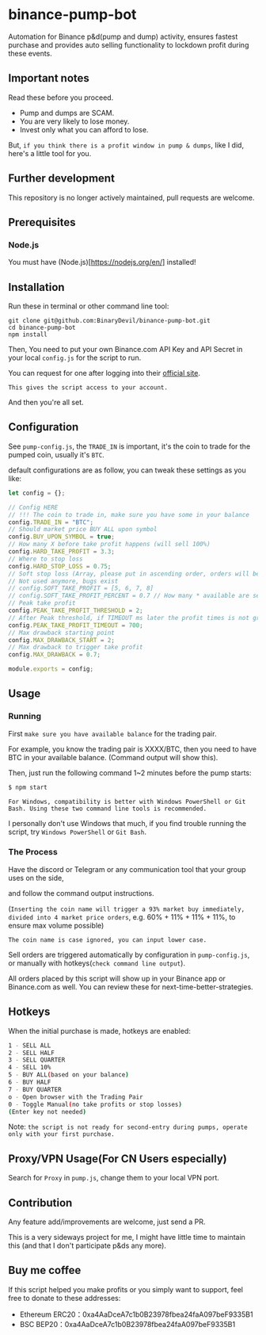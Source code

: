 # binance-pump-bot

Automation for Binance p&d(pump and dump) activity, ensures fastest purchase and provides auto selling functionality to lockdown profit during these events.

## Important notes

Read these before you proceed.

- Pump and dumps are SCAM.
- You are very likely to lose money.
- Invest only what you can afford to lose.

But, `if you think there is a profit window in pump & dumps`, like I did, here's a little tool for you.

## Further development

This repository is no longer actively maintained, pull requests are welcome.

## Prerequisites

### Node.js

You must have (Node.js)[https://nodejs.org/en/] installed!

## Installation

Run these in terminal or other command line tool:

```shell
git clone git@github.com:BinaryDevil/binance-pump-bot.git
cd binance-pump-bot
npm install
```

Then, You need to put your own Binance.com API Key and API Secret in your local `config.js` for the script to run.

You can request for one after logging into their [official site](binance.com).

`This gives the script access to your account.`

And then you're all set.

## Configuration

See `pump-config.js`, the `TRADE_IN` is important, it's the coin to trade for the pumped coin, usually it's `BTC`.

default configurations are as follow, you can tweak these settings as you like:

```js
let config = {};

// Config HERE
// !!! The coin to trade in, make sure you have some in your balance
config.TRADE_IN = "BTC";
// Should market price BUY ALL upon symbol
config.BUY_UPON_SYMBOL = true;
// How many X before take profit happens (will sell 100%)
config.HARD_TAKE_PROFIT = 3.3;
// Where to stop loss
config.HARD_STOP_LOSS = 0.75;
// Soft stop loss (Array, please put in ascending order, orders will be put in quantity of divide of the array length, e.g length = 3 then sell 1/3 every time)
// Not used anymore, bugs exist
// config.SOFT_TAKE_PROFIT = [5, 6, 7, 8]
// config.SOFT_TAKE_PROFIT_PERCENT = 0.7 // How many * available are selling
// Peak take profit
config.PEAK_TAKE_PROFIT_THRESHOLD = 2;
// After Peak threshold, if TIMEOUT ms later the profit times is not greater than right now, SELL ALL
config.PEAK_TAKE_PROFIT_TIMEOUT = 700;
// Max drawback starting point
config.MAX_DRAWBACK_START = 2;
// Max drawback to trigger take profit
config.MAX_DRAWBACK = 0.7;

module.exports = config;
```

## Usage

### Running

First `make sure you have available balance` for the trading pair.

For example, you know the trading pair is XXXX/BTC, then you need to have BTC in your available balance. (Command output will show this).

Then, just run the following command 1~2 minutes before the pump starts:

```bash
$ npm start
```

`For Windows, compatibility is better with Windows PowerShell or Git Bash. Using these two command line tools is recommended.`

I personally don't use Windows that much, if you find trouble running the script, try `Windows PowerShell` or `Git Bash`.

### The Process

Have the discord or Telegram or any communication tool that your group uses on the side,

and follow the command output instructions.

(`Inserting the coin name will trigger a 93% market buy immediately, divided into 4 market price orders`, e.g. 60% + 11% + 11% + 11%, to ensure max volume possible)

`The coin name is case ignored, you can input lower case.`

Sell orders are triggered automatically by configuration in `pump-config.js`, or manually with hotkeys(`check command line output`).

All orders placed by this script will show up in your Binance app or Binance.com as well. You can review these for next-time-better-strategies.

## Hotkeys

When the initial purchase is made, hotkeys are enabled:

```bash
1 - SELL ALL
2 - SELL HALF
3 - SELL QUARTER
4 - SELL 10%
5 - BUY ALL(based on your balance)
6 - BUY HALF
7 - BUY QUARTER
o - Open browser with the Trading Pair
0 - Toggle Manual(no take profits or stop losses)
(Enter key not needed)
```

Note: `the script is not ready for second-entry during pumps, operate only with your first purchase.`

## Proxy/VPN Usage(For CN Users especially)

Search for `Proxy` in `pump.js`, change them to your local VPN port.

## Contribution

Any feature add/improvements are welcome, just send a PR.

This is a very sideways project for me, I might have little time to maintain this (and that I don't participate p&ds any more).

## Buy me coffee

If this script helped you make profits or you simply want to support, feel free to donate to these addresses:

- Ethereum ERC20：0xa4AaDceA7c1b0B23978fbea24faA097beF9335B1
- BSC BEP20：0xa4AaDceA7c1b0B23978fbea24faA097beF9335B1
